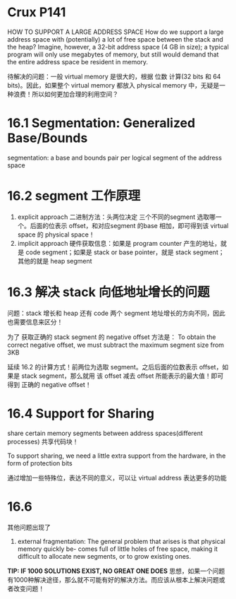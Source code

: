 # Crux P141
HOW TO SUPPORT A LARGE ADDRESS SPACE
How do we support a large address space with (potentially) a lot of free space between the stack and the heap?
Imagine, however, a 32-bit address space (4 GB in size); a typical program will only use megabytes of memory, but still would demand that the entire address space be resident in memory.

待解决的问题：一般 virtual memory 是很大的，根据 位数 计算(32 bits 和 64 bits)。因此，如果整个 virtual memory 都放入 physical memory 中，无疑是一种浪费！所以如何更加合理的利用空间？


# 16.1 Segmentation: Generalized Base/Bounds
segmentation: a base and bounds pair per logical segment of the address space

# 16.2 segment 工作原理
1. explicit approach
    二进制方法：头两位决定 三个不同的segment 选取哪一个。后面的位表示 offset，和对应segment 的base 相加，即可得到该 virtual space 的 physical space！
2. implicit approach
    硬件获取信息：如果是 program counter 产生的地址，就是 code segment；如果是 stack or base pointer，就是 stack segment；其他的就是 heap segment


# 16.3 解决 stack 向低地址增长的问题
问题：stack 增长和 heap 还有 code 两个 segment 地址增长的方向不同，因此也需要信息来区分！

为了 获取正确的 stack segment 的 negative offset
方法是： To obtain the correct negative offset, we must subtract the maximum segment size from 3KB

延续 16.2 的计算方式！前两位为选取 segment。之后后面的位数表示 offset，如果是 stack segment，那么就用 该 offset 减去 offset 所能表示的最大值！即可得到 正确的 negative offset！


# 16.4 Support for Sharing
share certain memory segments between address spaces(different processes)
共享代码块！

To support sharing, we need a little extra support from the hardware, in the form of protection bits

通过增加一些特殊位，表达不同的意义，可以让 virtual address 表达更多的功能


# 16.6
其他问题出现了
1. external fragmentation: The general problem that arises is that physical memory quickly be- comes full of little holes of free space, making it difficult to allocate new segments, or to grow existing ones.


**TIP: IF 1000 SOLUTIONS EXIST, NO GREAT ONE DOES**
思想，如果一个问题有1000种解决途径，那么就不可能有好的解决方法。而应该从根本上解决问题或者改变问题！
